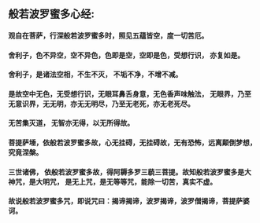 ## 般若波罗蜜多心经:

#### 观自在菩萨，行深般若波罗蜜多时，照见五蕴皆空，度一切苦厄。

#### 舍利子，色不异空，空不异色，色即是空，空即是色，受想行识， 亦复如是。

#### 舍利子，是诸法空相，不生不灭， 不垢不净，不增不减。

#### 是故空中无色，无受想行识，无眼耳鼻舌身意，无色香声味触法， 无眼界，乃至无意识界，无无明，亦无无明尽，乃至无老死，亦无老死尽。

#### 无苦集灭道， 无智亦无得，以无所得故。

#### 菩提萨埵，依般若波罗蜜多故，心无挂碍，无挂碍故，无有恐怖，远离颠倒梦想，究竟涅槃。

#### 三世诸佛， 依般若波罗蜜多故，得阿耨多罗三藐三菩提。故知般若波罗蜜多是大神咒，是大明咒， 是无上咒，是无等等咒，能除一切苦，真实不虚。

#### 故说般若波罗蜜多咒，即说咒曰：揭谛揭谛，波罗揭谛，波罗僧揭谛，菩提萨婆诃。

